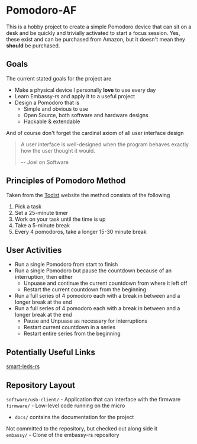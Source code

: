 # Pomodoro-AF

This is a hobby project to create a simple Pomodoro device that can sit on a
desk and be quickly and trivially activated to start a focus session. Yes,
these exist and can be purchased from Amazon, but it doesn't mean they
**should** be purchased.

## Goals

The current stated goals for the project are

- Make a physical device I personally **love** to use every day
- Learn Embassy-rs and apply it to a useful project
- Design a Pomodoro that is
  - Simple and obvious to use
  - Open Source, both software and hardware designs
  - Hackable & extendable

And of course don't forget the cardinal axiom of all user interface design

> A user interface is well-designed when the program behaves exactly how the user thought it would.
>
> -- Joel on Software

## Principles of Pomodoro Method

Taken from the [Todist](https://todoist.com/productivity-methods/pomodoro-technique) website the method consists of the following

1. Pick a task
2. Set a 25-minute timer
3. Work on your task until the time is up
4. Take a 5-minute break
5. Every 4 pomodoros, take a longer 15-30 minute break

## User Activities

- Run a single Pomodoro from start to finish
- Run a single Pomodoro but pause the countdown because of an interruption, then either
  - Unpuase and continue the current countdown from where it left off
  - Restart the current countdown from the beginning
- Run a full series of 4 pomodoro each with a break in between and a longer break at the end
- Run a full series of 4 pomodoro each with a break in between and a longer break at the end
  - Pause and Unpuase as necessary for interruptions
  - Restart current countdown in a series
  - Restart entire series from the beginning

## Potentially Useful Links

[smart-leds-rs](https://github.com/smart-leds-rs/smart-leds-samples/blob/master/stm32f411-examples/examples/stm32f411_example_spi_rainbow.rs)

## Repository Layout

`software/usb-client/` - Application that can interface with the firmware
`firmware/` - Low-level code running on the micro

- `docs/` contains the documentation for the project

Not committed to the repository, but checked out along side it \
`embassy/` - Clone of the embassy-rs repository
